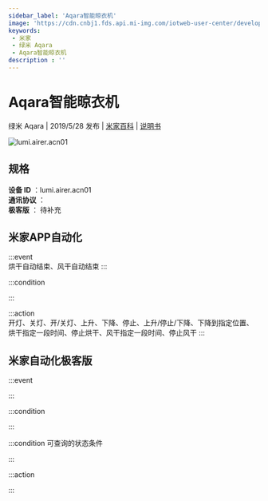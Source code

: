 ```yaml
---
sidebar_label: 'Aqara智能晾衣机'
image: 'https://cdn.cnbj1.fds.api.mi-img.com/iotweb-user-center/developer_1679069105480mKav7Vts.png?GalaxyAccessKeyId=AKVGLQWBOVIRQ3XLEW&Expires=9223372036854775807&Signature=AdEQ5QrUCze3xqvLxqgCpCAs8AI='
keywords: 
 - 米家
 - 绿米 Aqara
 - Aqara智能晾衣机
description : ''
---
```

# Aqara智能晾衣机

绿米 Aqara | 2019/5/28 发布 | [米家百科](https://home.mi.com/webapp/content/baike/product/index.html?model=lumi.airer.acn01) | [说明书](https://home.mi.com/views/introduction.html?model=lumi.airer.acn01&region=cn)

![lumi.airer.acn01](https://cdn.cnbj1.fds.api.mi-img.com/iotweb-user-center/developer_1679069105480mKav7Vts.png?GalaxyAccessKeyId=AKVGLQWBOVIRQ3XLEW&Expires=9223372036854775807&Signature=AdEQ5QrUCze3xqvLxqgCpCAs8AI=)

## 规格  
> 
**设备 ID** ：lumi.airer.acn01  
**通讯协议** ：  
**极客版**  ： 待补充 


## 米家APP自动化  

:::event  
烘干自动结束、风干自动结束
:::

:::condition  

:::

:::action   
开灯、关灯、开/关灯、上升、下降、停止、上升/停止/下降、下降到指定位置、烘干指定一段时间、停止烘干、风干指定一段时间、停止风干
:::

## 米家自动化极客版  

:::event  

:::

:::condition  

:::

:::condition 可查询的状态条件  

:::

:::action  

:::

        
